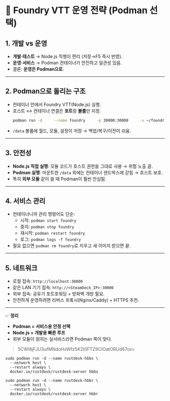 # 🚢 Foundry VTT 운영 전략 (Podman 선택)

## 1. 개발 vs 운영
- **개발·테스트** → Node.js 직행이 편리 (저장→F5 즉시 반영).
- **운영·서비스** → Podman 컨테이너가 안전하고 일관성 있음.
- 결론: **운영은 Podman으로**.

---

## 2. Podman으로 돌리는 구조
- 컨테이너 안에서 Foundry VTT(Node.js) 실행.
- 호스트 ↔ 컨테이너 연결은 **포트**랑 **볼륨**만 지정.
  ```bash
  podman run -d     --name foundry     -p 30000:30000     -v ~/foundry_data:/data     docker.io/felddy/foundryvtt:latest
  ```
- `/data` 볼륨에 월드, 모듈, 설정이 저장 → 백업/복구/이전이 쉬움.

---

## 3. 안전성
- **Node.js 직접 실행**: 모듈 코드가 호스트 권한을 그대로 사용 → 위험 노출 큼.
- **Podman 실행**: 마운트한 `/data` 외에는 컨테이너 샌드박스에 갇힘 → 호스트 보호.
- 특히 **외부 모듈** 같이 쓸 때 Podman이 훨씬 안심됨.

---

## 4. 서비스 관리
- 컨테이너니까 관리 명령어도 단순:
  - 시작: `podman start foundry`
  - 중지: `podman stop foundry`
  - 재시작: `podman restart foundry`
  - 로그: `podman logs -f foundry`
- 필요 없으면 `podman rm foundry`로 지우고 새 이미지 받으면 끝.

---

## 5. 네트워크
- 로컬 접속: `http://localhost:30000`
- 같은 LAN 기기 접속: `http://<SteamDeck_IP>:30000`
- 외부 접속: 공유기 포트포워딩 + 방화벽 개방 필요.
- 안전하게 운영하려면 리버스 프록시(Nginx/Caddy) + HTTPS 추천.

---

✅ **정리**
- **Podman = 서비스용 안정 선택**
- **Node.js = 개발용 빠른 루프**
- 외부 모듈이 얽히는 실서비스라면 Podman 쪽이 맞다.

>5CWl8jFJU3ufMNdoHsWfz5K2I0FTZ9CIOatORUd67os=

~~~
sudo podman run -d --name rustdesk-hbbs \
  --network host \
  --restart always \
  docker.io/rustdesk/rustdesk-server hbbs

sudo podman run -d --name rustdesk-hbbr \
  --network host \
  --restart always \
  docker.io/rustdesk/rustdesk-server hbbr
~~~
